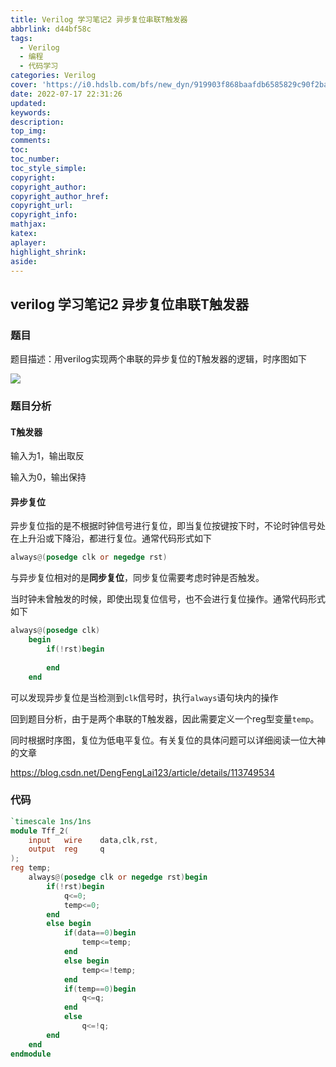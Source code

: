 ```yaml
---
title: Verilog 学习笔记2 异步复位串联T触发器
abbrlink: d44bf58c
tags:
  - Verilog
  - 编程
  - 代码学习
categories: Verilog
cover: 'https://i0.hdslb.com/bfs/new_dyn/919903f868baafdb6585829c90f2ba7e401742377.png'
date: 2022-07-17 22:31:26
updated:
keywords:
description:
top_img:
comments:
toc:
toc_number:
toc_style_simple:
copyright:
copyright_author:
copyright_author_href:
copyright_url:
copyright_info:
mathjax:
katex:
aplayer:
highlight_shrink:
aside:
---
```

## verilog 学习笔记2 异步复位串联T触发器

### 题目

题目描述：用verilog实现两个串联的异步复位的T触发器的逻辑，时序图如下

![](http://tva1.sinaimg.cn/large/0067yegSly1h4a9w2zampj317407s421.jpg)



### 题目分析

#### T触发器

输入为1，输出取反

输入为0，输出保持



#### 异步复位

异步复位指的是不根据时钟信号进行复位，即当复位按键按下时，不论时钟信号处在上升沿或下降沿，都进行复位。通常代码形式如下

~~~verilog
always@(posedge clk or negedge rst)
~~~

与异步复位相对的是**同步复位**，同步复位需要考虑时钟是否触发。  

当时钟未曾触发的时候，即使出现复位信号，也不会进行复位操作。通常代码形式如下

~~~verilog
always@(posedge clk)
    begin
        if(!rst)begin
        
        end        
    end

~~~

可以发现异步复位是当检测到`clk`信号时，执行`always`语句块内的操作



回到题目分析，由于是两个串联的T触发器，因此需要定义一个reg型变量`temp`。

同时根据时序图，复位为低电平复位。有关复位的具体问题可以详细阅读一位大神的文章

<https://blog.csdn.net/DengFengLai123/article/details/113749534>



### 代码

~~~verilog
`timescale 1ns/1ns
module Tff_2(
	input	wire	data,clk,rst,
    output	reg		q 
);
reg temp;
    always@(posedge clk or negedge rst)begin
        if(!rst)begin
            q<=0;
            temp<=0;
        end
        else begin
            if(data==0)begin
                temp<=temp;
            end
            else begin
                temp<=!temp;
            end
            if(temp==0)begin
                q<=q;
            end
            else
                q<=!q;
        end
    end
endmodule
~~~

